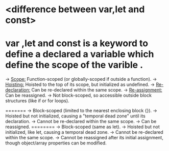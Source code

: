 
<difference between var,let and const>
======================================
 var ,let and const is a keyword to define a declared a variable which define the scope of the varible .
 <var>
 =======
-> <Scope:> Function-scoped (or globally-scoped if outside a function).
-> <Hoisting:> Hoisted to the top of its scope, but initialized as undefined.
-> <Re-declaration:> Can be re-declared within the same scope.
-> <Re-assignment:> Can be reassigned.
-> <Block Scope:> Not block-scoped, so accessible outside block structures (like if or for loops).

 <let>
 =======
-> <Scope:> Block-scoped (limited to the nearest enclosing block {}).
-> <Hoisting:> Hoisted but not initialized, causing a "temporal dead zone" until its declaration.
-> <Re-declaration:> Cannot be re-declared within the same scope.
-> <Re-assignment:> Can be reassigned.

<const>
========
-> <Scope:>  Block-scoped (same as let).
-> <Hoisting:> Hoisted but not initialized, like let, causing a temporal dead zone.
-> <Re-declaration:> Cannot be re-declared within the same scope.
-> <Re-assignment:> Cannot be reassigned after its initial assignment, though object/array properties can be modified.